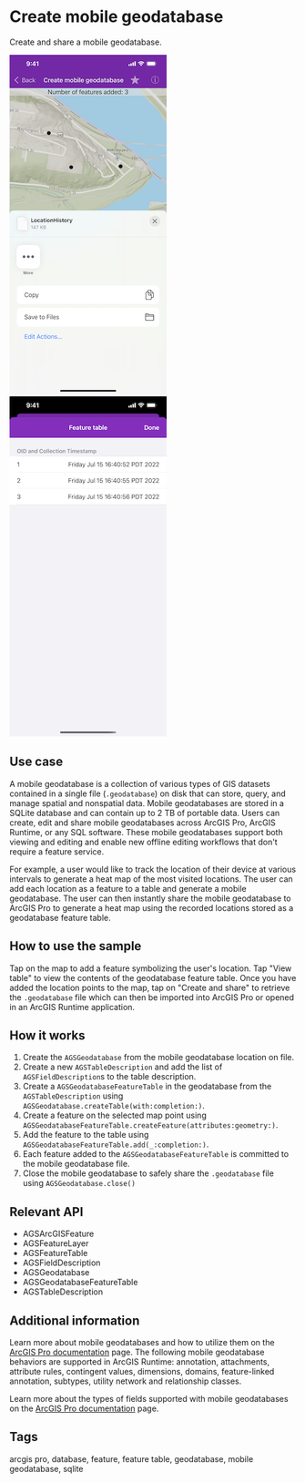 # Create mobile geodatabase

Create and share a mobile geodatabase.

![Create and share mobile geodatabase](create-mobile-geodatabase-1.png)
![Geodatabase feature table](create-mobile-geodatabase-2.png)

## Use case

A mobile geodatabase is a collection of various types of GIS datasets contained in a single file (`.geodatabase`) on disk that can store, query, and manage spatial and nonspatial data. Mobile geodatabases are stored in a SQLite database and can contain up to 2 TB of portable data. Users can create, edit and share mobile geodatabases across ArcGIS Pro, ArcGIS Runtime, or any SQL software. These mobile geodatabases support both viewing and editing and enable new offline editing workflows that don't require a feature service.

For example, a user would like to track the location of their device at various intervals to generate a heat map of the most visited locations. The user can add each location as a feature to a table and generate a mobile geodatabase. The user can then instantly share the mobile geodatabase to ArcGIS Pro to generate a heat map using the recorded locations stored as a geodatabase feature table.

## How to use the sample

Tap on the map to add a feature symbolizing the user's location. Tap "View table" to view the contents of the geodatabase feature table. Once you have added the location points to the map, tap on "Create and share" to retrieve the `.geodatabase` file which can then be imported into ArcGIS Pro or opened in an ArcGIS Runtime application.

## How it works

1. Create the `AGSGeodatabase` from the mobile geodatabase location on file.
2. Create a new `AGSTableDescription` and add the list of `AGSFieldDescription`s to the table description.
3. Create a `AGSGeodatabaseFeatureTable` in the geodatabase from the `AGSTableDescription` using `AGSGeodatabase.createTable(with:completion:)`.
4. Create a feature on the selected map point using `AGSGeodatabaseFeatureTable.createFeature(attributes:geometry:)`.
5. Add the feature to the table using `AGSGeodatabaseFeatureTable.add(_:completion:)`.
6. Each feature added to the `AGSGeodatabaseFeatureTable` is committed to the mobile geodatabase file.
7. Close the mobile geodatabase to safely share the `.geodatabase` file using `AGSGeodatabase.close()`

## Relevant API

* AGSArcGISFeature
* AGSFeatureLayer
* AGSFeatureTable
* AGSFieldDescription
* AGSGeodatabase
* AGSGeodatabaseFeatureTable
* AGSTableDescription

## Additional information

Learn more about mobile geodatabases and how to utilize them on the [ArcGIS Pro documentation](https://pro.arcgis.com/en/pro-app/latest/help/data/geodatabases/manage-mobile-gdb/mobile-geodatabases.htm) page. The following mobile geodatabase behaviors are supported in ArcGIS Runtime: annotation, attachments, attribute rules, contingent values, dimensions, domains, feature-linked annotation, subtypes, utility network and relationship classes.

Learn more about the types of fields supported with mobile geodatabases on the [ArcGIS Pro documentation](https://pro.arcgis.com/en/pro-app/latest/help/data/geodatabases/overview/arcgis-field-data-types.htm) page.

## Tags

arcgis pro, database, feature, feature table, geodatabase, mobile geodatabase, sqlite
